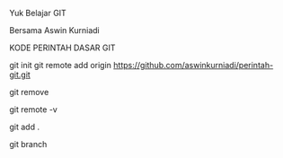Yuk Belajar GIT

Bersama Aswin Kurniadi


KODE PERINTAH DASAR GIT

git init
git remote add origin https://github.com/aswinkurniadi/perintah-git.git

git remove

git remote -v

git add .

git branch